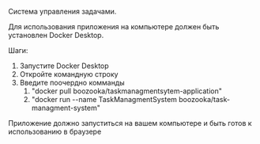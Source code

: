 Система управления задачами.

Для использования приложения на компьютере должен быть установлен Docker Desktop.

Шаги:
1. Запустите Docker Desktop
2. Откройте командную строку
3. Введите поочердно комманды 
   1. "docker pull boozooka/taskmanagmentsytem-application"
   2. "docker run --name TaskManagmentSystem boozooka/task-managment-system"

Приложение должно запуститься на вашем компьютере и быть готов к использованию в браузере